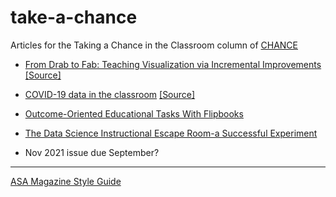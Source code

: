 # take-a-chance

Articles for the Taking a Chance in the Classroom column of [CHANCE](https://www.tandfonline.com/toc/ucha20/current)

- [From Drab to Fab: Teaching Visualization via Incremental Improvements](https://doi.org/10.1080/09332480.2020.1754074) [[Source]](https://github.com/mine-cetinkaya-rundel/take-a-chance/tree/master/2020-02-drab-to-fab)
- [COVID-19 data in the classroom](https://doi.org/10.1080/09332480.2020.1820257) [[Source]](https://github.com/mine-cetinkaya-rundel/take-a-chance/tree/master/2020-07-classroom-covid19)
- [Outcome-Oriented Educational Tasks With Flipbooks](https://doi.org/10.1080/09332480.2020.1847963)
- [The Data Science Instructional Escape Room-a Successful Experiment](https://doi.org/10.1080/09332480.2021.1915034)
 
- Nov 2021 issue due September?

---

[ASA Magazine Style Guide](https://magazine.amstat.org/wp-content/uploads/2020/02/style_2020.pdf)
